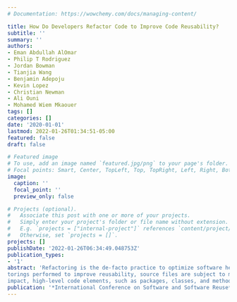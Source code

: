 ```yaml
---
# Documentation: https://wowchemy.com/docs/managing-content/

title: How Do Developers Refactor Code to Improve Code Reusability?
subtitle: ''
summary: ''
authors:
- Eman Abdullah AlOmar
- Philip T Rodriguez
- Jordan Bowman
- Tianjia Wang
- Benjamin Adepoju
- Kevin Lopez
- Christian Newman
- Ali Ouni
- Mohamed Wiem Mkaouer
tags: []
categories: []
date: '2020-01-01'
lastmod: 2022-01-26T01:34:51-05:00
featured: false
draft: false

# Featured image
# To use, add an image named `featured.jpg/png` to your page's folder.
# Focal points: Smart, Center, TopLeft, Top, TopRight, Left, Right, BottomLeft, Bottom, BottomRight.
image:
  caption: ''
  focal_point: ''
  preview_only: false

# Projects (optional).
#   Associate this post with one or more of your projects.
#   Simply enter your project's folder or file name without extension.
#   E.g. `projects = ["internal-project"]` references `content/project/deep-learning/index.md`.
#   Otherwise, set `projects = []`.
projects: []
publishDate: '2022-01-26T06:34:49.048753Z'
publication_types:
- '1'
abstract: 'Refactoring is the de-facto practice to optimize software health. While there has been several studies proposing refactoring strate-gies to optimize software design through applying design patterns and removing design defects, little is known about how developers actually refactor their code to improve its reuse. Therefore, we extract, from 1,828 open source projects, a set of refactorings which were intended to improve the software reusability. We analyze the impact of reusability refactorings on state-of-the-art reusability metrics, and we compare the distribution of reusability refactoring types, with the distribution of the remaining mainstream refactorings. Overall, we found that the distribution of refac-toring types, applied in the context of reusability, is diffrerent from the distribution of refactoring types in mainstream development. In the refac-
torings performed to improve reusability, source files are subject to more design level types of refactorings. Reusability refactorings significantly
impact, high-level code elements, such as packages, classes, and methods, while typical refactorings, impact all code elements, including identifiers, and parameters.'
publication: '*International Conference on Software and Software Reuse*'
---
```

